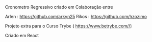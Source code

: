 Cronometro Regressivo criado em Colaboração entre

Arlen : https://github.com/arkyn25
Rikos : https://github.com/hzozimo

Projeto extra para o Curso Trybe ( https://www.betrybe.com//)

Criado em React
